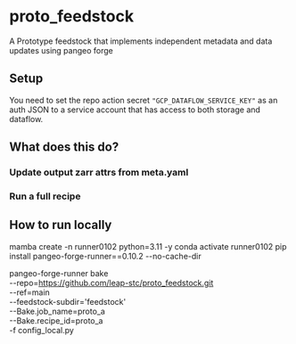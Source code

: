 # proto_feedstock
A Prototype feedstock that implements independent metadata and data updates using pangeo forge

## Setup
You need to set the repo action secret `"GCP_DATAFLOW_SERVICE_KEY"` as an auth JSON to a service account that has access to both storage and dataflow.

## What does this do?

### Update output zarr attrs from meta.yaml


### Run a full recipe

## How to run locally
mamba create -n runner0102 python=3.11 -y
conda activate runner0102
pip install pangeo-forge-runner==0.10.2 --no-cache-dir

pangeo-forge-runner bake \
  --repo=https://github.com/leap-stc/proto_feedstock.git \
  --ref=main \
  --feedstock-subdir='feedstock' \
  --Bake.job_name=proto_a\
  --Bake.recipe_id=proto_a\
  -f config_local.py